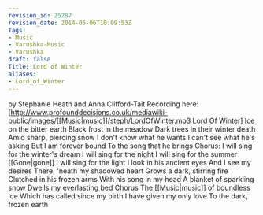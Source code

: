 ```yaml
---
revision_id: 25287
revision_date: 2014-05-06T10:09:53Z
Tags:
- Music
- Varushka-Music
- Varushka
draft: false
Title: Lord of Winter
aliases:
- Lord_of_Winter
---
```

by Stephanie Heath and Anna Clifford-Tait
Recording here: [http://www.profounddecisions.co.uk/mediawiki-public/images/[[Music|music]]/steph/LordOfWinter.mp3 Lord Of Winter]
Ice on the bitter earth
Black frost in the meadow
Dark trees in their winter death
Amid sharp, piercing snow
I don't know what he wants
I can't see what he's asking
But I am forever bound
To the song that he brings
Chorus: I will sing for the winter's dream
I will sing for the night
I will sing for the summer [[Gone|gone]]
I will sing for the light
I look in his ancient eyes
And I see my desires
There, 'neath my shadowed heart
Grows a dark, stirring fire
Clutched in his frozen arms
With his song in my head
A blanket of sparkling snow
Dwells my everlasting bed
Chorus
The [[Music|music]] of boundless ice
Which has called since my birth
I have given my only love
To the dark, frozen earth